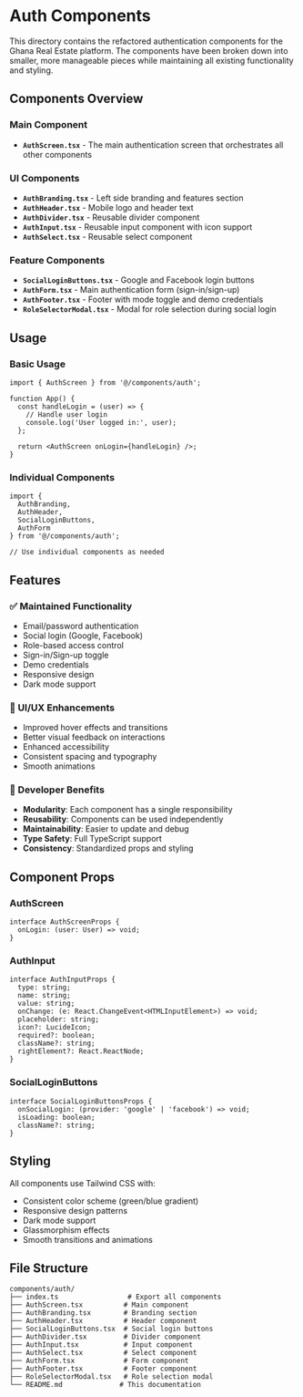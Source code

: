 # Auth Components

This directory contains the refactored authentication components for the Ghana Real Estate platform. The components have been broken down into smaller, more manageable pieces while maintaining all existing functionality and styling.

## Components Overview

### Main Component
- **`AuthScreen.tsx`** - The main authentication screen that orchestrates all other components

### UI Components
- **`AuthBranding.tsx`** - Left side branding and features section
- **`AuthHeader.tsx`** - Mobile logo and header text
- **`AuthDivider.tsx`** - Reusable divider component
- **`AuthInput.tsx`** - Reusable input component with icon support
- **`AuthSelect.tsx`** - Reusable select component

### Feature Components
- **`SocialLoginButtons.tsx`** - Google and Facebook login buttons
- **`AuthForm.tsx`** - Main authentication form (sign-in/sign-up)
- **`AuthFooter.tsx`** - Footer with mode toggle and demo credentials
- **`RoleSelectorModal.tsx`** - Modal for role selection during social login

## Usage

### Basic Usage
```tsx
import { AuthScreen } from '@/components/auth';

function App() {
  const handleLogin = (user) => {
    // Handle user login
    console.log('User logged in:', user);
  };

  return <AuthScreen onLogin={handleLogin} />;
}
```

### Individual Components
```tsx
import { 
  AuthBranding, 
  AuthHeader, 
  SocialLoginButtons,
  AuthForm 
} from '@/components/auth';

// Use individual components as needed
```

## Features

### ✅ Maintained Functionality
- Email/password authentication
- Social login (Google, Facebook)
- Role-based access control
- Sign-in/Sign-up toggle
- Demo credentials
- Responsive design
- Dark mode support

### 🎨 UI/UX Enhancements
- Improved hover effects and transitions
- Better visual feedback on interactions
- Enhanced accessibility
- Consistent spacing and typography
- Smooth animations

### 🔧 Developer Benefits
- **Modularity**: Each component has a single responsibility
- **Reusability**: Components can be used independently
- **Maintainability**: Easier to update and debug
- **Type Safety**: Full TypeScript support
- **Consistency**: Standardized props and styling

## Component Props

### AuthScreen
```tsx
interface AuthScreenProps {
  onLogin: (user: User) => void;
}
```

### AuthInput
```tsx
interface AuthInputProps {
  type: string;
  name: string;
  value: string;
  onChange: (e: React.ChangeEvent<HTMLInputElement>) => void;
  placeholder: string;
  icon?: LucideIcon;
  required?: boolean;
  className?: string;
  rightElement?: React.ReactNode;
}
```

### SocialLoginButtons
```tsx
interface SocialLoginButtonsProps {
  onSocialLogin: (provider: 'google' | 'facebook') => void;
  isLoading: boolean;
  className?: string;
}
```

## Styling

All components use Tailwind CSS with:
- Consistent color scheme (green/blue gradient)
- Responsive design patterns
- Dark mode support
- Glassmorphism effects
- Smooth transitions and animations

## File Structure
```
components/auth/
├── index.ts                 # Export all components
├── AuthScreen.tsx          # Main component
├── AuthBranding.tsx        # Branding section
├── AuthHeader.tsx          # Header component
├── SocialLoginButtons.tsx  # Social login buttons
├── AuthDivider.tsx         # Divider component
├── AuthInput.tsx           # Input component
├── AuthSelect.tsx          # Select component
├── AuthForm.tsx            # Form component
├── AuthFooter.tsx          # Footer component
├── RoleSelectorModal.tsx   # Role selection modal
└── README.md              # This documentation
``` 